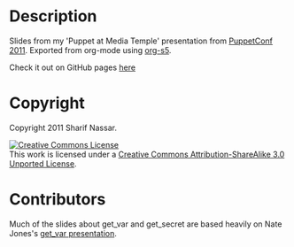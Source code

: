 # Description

Slides from my 'Puppet at Media Temple' presentation from [PuppetConf
2011](http://puppetconf.com/).  Exported from org-mode using [org-s5](https://github.com/sigma/org-s5/).

Check it out on GitHub pages [here](http://mrwacky42.github.com/puppetconf-2011/)
# Copyright

Copyright 2011 Sharif Nassar.

<a rel="license"
href="http://creativecommons.org/licenses/by-sa/3.0/"><img
alt="Creative Commons License" style="border-width:0"
src="http://i.creativecommons.org/l/by-sa/3.0/80x15.png" /></a><br
/>This work is licensed under a <a rel="license"
href="http://creativecommons.org/licenses/by-sa/3.0/">Creative Commons
Attribution-ShareAlike 3.0 Unported License</a>.

# Contributors

Much of the slides about get_var and get_secret are based heavily on
Nate Jones's [get_var presentation](https://github.com/justone/get_var_present).
